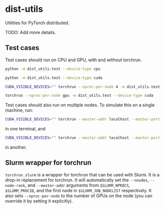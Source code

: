 # dist-utils

Utilities for PyTorch distributed.

TODO: Add more details.

## Test cases

Test cases should run on CPU and GPU, with and without torchrun.

```sh
python -m dist_utils.test --device-type cpu

python -m dist_utils.test --device-type cuda

CUDA_VISIBLE_DEVICES="" torchrun --nproc-per-node 4 -m dist_utils.test --device-type cpu

torchrun --nproc-per-node gpu -m dist_utils.test --device-type cuda
```

Test cases should also run on multiple nodes. To simulate this on a single machine, run:

```sh
CUDA_VISIBLE_DEVICES="" torchrun --master-addr localhost --master-port 25500 --nnodes 2 --nproc-per-node 4 --node-rank 0 -m dist_utils.test --device-type cpu
```

in one terminal, and

```sh
CUDA_VISIBLE_DEVICES="" torchrun --master-addr localhost --master-port 25500 --nnodes 2 --nproc-per-node 4 --node-rank 1 -m dist_utils.test --device-type cpu
```

in another.

## Slurm wrapper for torchrun

`torchrun_slurm` is a wrapper for torchrun that can be used with Slurm. It is a drop-in replacement for torchrun. It will automatically set the `--nnodes`, `--node-rank`, and `--master-addr` arguments from `$SLURM_NPROCS`, `$SLURM_PROCID`, and the first node in `$SLURM_JOB_NODELIST` respectively. It also sets `--nproc-per-node` to the number of GPUs on the node (you can override it by setting it explicitly).
